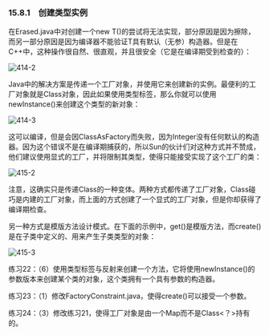 ### 15.8.1　创建类型实例

在Erased.java中对创建一个new T()的尝试将无法实现，部分原因是因为擦除，而另一部分原因是因为编译器不能验证T具有默认（无参）构造器。但是在C++中，这种操作很自然、很直观，并且很安全（它是在编译期受到检查的）：

![414-2](../Images/image03235.jpeg)

Java中的解决方案是传递一个工厂对象，并使用它来创建新的实例。最便利的工厂对象就是Class对象，因此如果使用类型标签，那么你就可以使用newInstance()来创建这个类型的新对象：

![414-3](../Images/image03236.jpeg)

这可以编译，但是会因ClassAsFactory<Integer>而失败，因为Integer没有任何默认的构造器。因为这个错误不是在编译期捕获的，所以Sun的伙计们对这种方式并不赞成，他们建议使用显式的工厂，并将限制其类型，使得只能接受实现了这个工厂的类：

![415-2](../Images/image03237.jpeg)

注意，这确实只是传递Class<T>的一种变体。两种方式都传递了工厂对象，Class<T>碰巧是内建的工厂对象，而上面的方式创建了一个显式的工厂对象，但是你却获得了编译期检查。

另一种方式是模版方法设计模式。在下面的示例中，get()是模版方法，而create()是在子类中定义的、用来产生子类类型的对象：

![415-3](../Images/image03238.jpeg)

练习22：（6）使用类型标签与反射来创建一个方法，它将使用newInstance()的参数版本来创建某个类的对象，这个类拥有一个具有参数的构造器。

练习23：（1）修改FactoryConstraint.java，使得create()可以接受一个参数。

练习24：（3）修改练习21，使得工厂对象是由一个Map而不是Class<？>持有的。